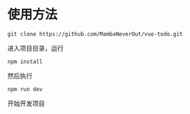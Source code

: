 

# 使用方法
```
git clone https://github.com/MambaNeverOut/vue-todo.git
```
进入项目目录，运行
```
npm install
```
然后执行
```
npm run dev
```
开始开发项目

